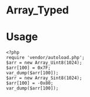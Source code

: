 # Array_Typed

# Usage

```
<?php
require 'vendor/autoload.php';
$arr = new Array_Uint8(1024);
$arr[100] = 0x7F;
var_dump($arr[100]);
$arr = new Array_Sint8(1024);
$arr[100] = -0x80;
var_dump($arr[100]);
```
